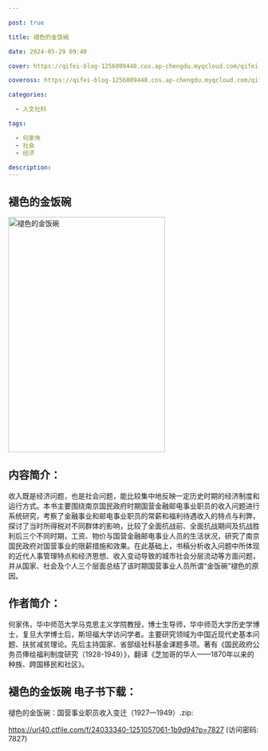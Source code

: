 ```yaml
---

post: true

title: 褪色的金饭碗

date: 2024-05-29 09:40

cover: https://qifei-blog-1256009448.cos.ap-chengdu.myqcloud.com/qifei-blog/65d705829f345e8d03944d96.jpg

coveross: https://qifei-blog-1256009448.cos.ap-chengdu.myqcloud.com/qifei-blog/65d705829f345e8d03944d96.jpg

categories:

  - 人文社科

tags:

  - 何家伟
  - 社会
  - 经济

description:
---
```




## 褪色的金饭碗
<img alt="褪色的金饭碗 " class="aligncenter loaded" data-was-processed="true" decoding="async" fetchpriority="high" height="471" src="https://qifei-blog-1256009448.cos.ap-chengdu.myqcloud.com/qifei-blog/65d705829f345e8d03944d96.jpg" style="cursor: zoom-in;" width="314"/>

## 内容简介：

收入既是经济问题，也是社会问题，能比较集中地反映一定历史时期的经济制度和运行方式。本书主要围绕南京国民政府时期国营金融邮电事业职员的收入问题进行系统研究，考察了金融事业和邮电事业职员的常薪和福利待遇收入的特点与利弊，探讨了当时所得税对不同群体的影响，比较了全面抗战前、全面抗战期间及抗战胜利后三个不同时期，工资、物价与国营金融邮电事业人员的生活状况，研究了南京国民政府对国营事业的限薪措施和效果。在此基础上，书稿分析收入问题中所体现的近代人事管理特点和经济思想、收入变动导致的城市社会分层流动等方面问题，并从国家、社会及个人三个层面总结了该时期国营事业人员所谓“金饭碗”褪色的原因。

## 作者简介：

何家伟，华中师范大学马克思主义学院教授，博士生导师，华中师范大学历史学博士，复旦大学博士后，斯坦福大学访问学者。主要研究领域为中国近现代史基本问题、扶贫减贫理论。先后主持国家、省部级社科基金课题多项。著有《国民政府公务员俸给福利制度研究（1928-1949）》，翻译《芝加哥的华人——1870年以来的种族、跨国移民和社区》。

## 褪色的金饭碗 电子书下载：



褪色的金饭碗：国营事业职员收入变迁（1927—1949）.zip: 

https://url40.ctfile.com/f/24033340-1251057061-1b9d94?p=7827 (访问密码: 7827)
